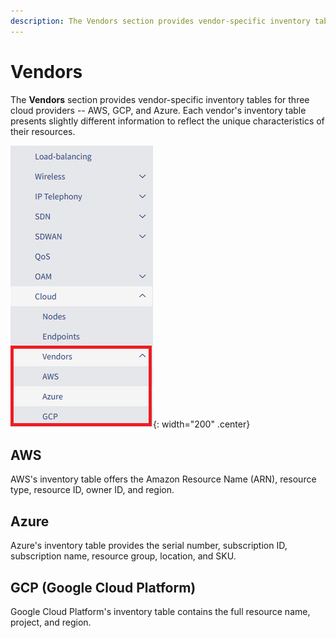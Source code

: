 ```yaml
---
description: The Vendors section provides vendor-specific inventory tables for three cloud providers - AWS, GCP, and Azure.
---
```


# Vendors

The **Vendors** section provides vendor-specific inventory tables for three cloud providers -- AWS, GCP, and Azure.
Each vendor's inventory table presents slightly different information to reflect the unique characteristics of their resources.

![Technology table showing Vendors](vendors.png){: width="200" .center}

## AWS

AWS's inventory table offers the Amazon Resource Name (ARN), resource type, resource ID, owner ID, and region.

## Azure

Azure's inventory table provides the serial number, subscription ID, subscription name, resource group, location, and SKU.

## GCP (Google Cloud Platform)

Google Cloud Platform's inventory table contains the full resource name, project, and region.
